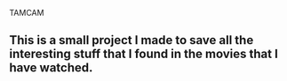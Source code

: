 TAMCAM

This is a small project I made to save all the interesting stuff that I found in the movies that I have watched.
---